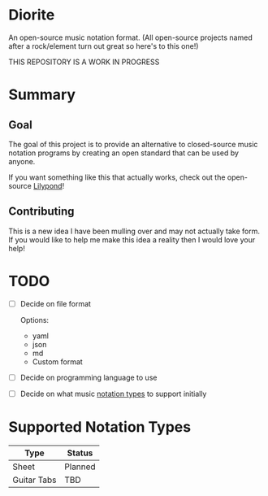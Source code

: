 # Diorite
An open-source music notation format. (All open-source projects named after a rock/element turn out great so here's to this one!)

THIS REPOSITORY IS A WORK IN PROGRESS

# Summary
## Goal
The goal of this project is to provide an alternative to closed-source music notation programs by creating an open standard that can be used by anyone.

If you want something like this that actually works, check out the open-source [Lilypond](https://lilypond.org/index.html)!

## Contributing
This is a new idea I have been mulling over and may not actually take form. If you would like to help me make this idea a reality then I would love your help!

# TODO
- [ ] Decide on file format
    
    Options:
    - yaml
    - json
    - md
    - Custom format
- [ ] Decide on programming language to use
- [ ] Decide on what music [notation types](#supported-notation-types) to support initially

# Supported Notation Types
| Type | Status |
| ---- | ------ |
| Sheet | Planned |
| Guitar Tabs | TBD |
